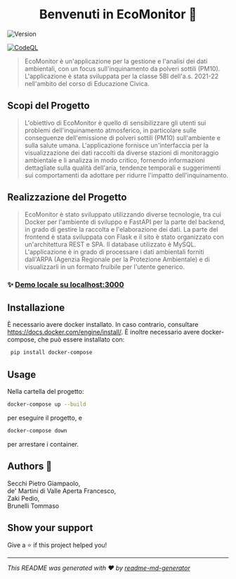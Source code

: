 <h1 align="center">Benvenuti in EcoMonitor 👋</h1>
<p>
  <img alt="Version" src="https://img.shields.io/badge/version-development-blue.svg?cacheSeconds=2592000" />
</p>

[![CodeQL](https://github.com/YourUserName/EcoMonitor/actions/workflows/github-code-scanning/codeql/badge.svg?branch=main)](https://github.com/YourUserName/EcoMonitor/actions/workflows/github-code-scanning/codeql)

> EcoMonitor è un'applicazione per la gestione e l'analisi dei dati ambientali, con un focus sull'inquinamento da polveri sottili (PM10). L'applicazione è stata sviluppata per la classe 5BI dell'a.s. 2021-22 nell'ambito del corso di Educazione Civica.

## Scopi del Progetto
> L'obiettivo di EcoMonitor è quello di sensibilizzare gli utenti sui problemi dell'inquinamento atmosferico, in particolare sulle conseguenze dell'emissione di polveri sottili (PM10) sull'ambiente e sulla salute umana. L'applicazione fornisce un'interfaccia per la visualizzazione dei dati raccolti da diverse stazioni di monitoraggio ambientale e li analizza in modo critico, fornendo informazioni dettagliate sulla qualità dell'aria, tendenze temporali e suggerimenti sui comportamenti da adottare per ridurre l'impatto dell'inquinamento.

## Realizzazione del Progetto
> EcoMonitor è stato sviluppato utilizzando diverse tecnologie, tra cui Docker per l'ambiente di sviluppo e FastAPI per la parte del backend, in grado di gestire la raccolta e l'elaborazione dei dati. La parte del frontend è stata sviluppata con Flask e il sito è stato organizzato con un'architettura REST e SPA. Il database utilizzato è MySQL. L'applicazione è in grado di processare i dati ambientali forniti dall'ARPA (Agenzia Regionale per la Protezione Ambientale) e di visualizzarli in un formato fruibile per l'utente generico.

### ✨ [Demo locale su localhost:3000](localhost:3000)

## Installazione

È necessario avere docker installato. In caso contrario, consultare https://docs.docker.com/engine/install/.
È inoltre necessario avere docker-compose, che può essere installato con:

```sh
 pip install docker-compose
```

## Usage

Nella cartella del progetto:

```sh
docker-compose up --build
```

per eseguire il progetto, e

```sh
docker-compose down
```

per arrestare i container.

## Authors 👤

Secchi Pietro Giampaolo,  
de' Martini di Valle Aperta Francesco,  
Zaki Pedio,   
Brunelli Tommaso

## Show your support

Give a ⭐️ if this project helped you!

---

_This README was generated with ❤️ by [readme-md-generator](https://github.com/kefranabg/readme-md-generator)_
